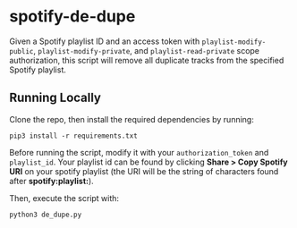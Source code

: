 # spotify-de-dupe
Given a Spotify playlist ID and an access token with `playlist-modify-public`, `playlist-modify-private`, and `playlist-read-private` scope authorization, this script will remove all duplicate tracks from the specified Spotify playlist.

## Running Locally
Clone the repo, then install the required dependencies by running:
```
pip3 install -r requirements.txt
```
Before running the script, modify it with your `authorization_token` and `playlist_id`. Your playlist id can be found by clicking **Share > Copy Spotify URI** on your spotify playlist (the URI will be the string of characters found after **spotify:playlist:**).

Then, execute the script with:
```
python3 de_dupe.py
```
